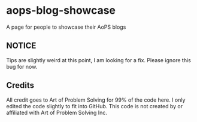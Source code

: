 # aops-blog-showcase
A page for people to showcase their AoPS blogs

## NOTICE
Tips are slightly weird at this point, I am looking for a fix. Please ignore this bug for now.

## Credits
All credit goes to Art of Problem Solving for 99% of the code here. I only edited the code slightly to fit into GitHub.
This code is not created by or affiliated with Art of Problem Solving Inc.
